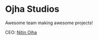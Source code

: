 # Ojha Studios
Awesome team making awesome projects!

CEO: [Nitin Ojha](https://GitHub.com/nit-nit)
